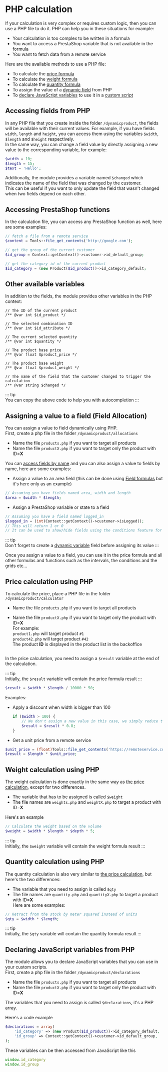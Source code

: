 # PHP calculation

If your calculation is very complex or requires custom logic, then you can use a PHP file to do it.
PHP can help you in these situations for example:

- Your calculation is too complex to be written in a formula
- You want to access a PrestaShop variable that is not available in the formula
- You want to fetch data from a remote service

Here are the available methods to use a PHP file:

- To calculate the [price formula](/dynamicproduct/product-config/08-formulas.md#price-formula)
- To calculate the [weight formula](/dynamicproduct/product-config/08-formulas.md#weight-formula)
- To calculate
  the [quantity formula](/dynamicproduct/product-config/08-formulas.md#quantity-formula)
- To assign the value of
  a [dynamic field](/dynamicproduct/product-config/07-fields.md#dynamic-variable) from PHP
- To [declare JavaScript variables](/dynamicproduct/16-php-calculation.md#declaring-javascript-variables-from-php)
to use it in a [custom script](/dynamicproduct/17-custom-scripts.md)

## Accessing fields from PHP

In any PHP file that you create inside the folder `/dynamicproduct`, the fields will be available
with their current values. For example, if you have fields `width`, `length` and `height`, you can
access them using the variables
`$width`, `$length` and `$height` respectively.  
In the same way, you can change a field value by directly assigning a new value to the corresponding
variable, for example:

```php
$width = 10;
$length = 15;
$text = 'Hello';
```

Additionally, the module provides a variable named `$changed`
which indicates the name of the field that was changed by the customer.  
This can be useful if you want to only update the field that wasn't changed when two fields depend
on each other.

## Accessing PrestaShop functions

In the calculation file, you can access any PrestaShop function as well, here are some examples:

```php
// fetch a file from a remote service
$content = Tools::file_get_contents('http://google.com');

// get the group of the current customer
$id_group = Context::getContext()->customer->id_default_group;

// get the category id of the current product
$id_category = (new Product($id_product))->id_category_default;
```

## Other available variables

In addition to the fields, the module provides other variables in the PHP context:

```phpdoc
// The ID of the current product
/** @var int $id_product */

// The selected combination ID
/** @var int $id_attribute */

// The current selected quantity
/** @var int $quantity */

// The product base price
/** @var float $product_price */

// The product base weight
/** @var float $product_weight */

// The name of the field that the customer changed to trigger the calculation
/** @var string $changed */
```

::: tip  
You can copy the above code to help you with autocompletion
:::

## Assigning a value to a field (Field Allocation)

You can assign a value to field dynamically using PHP.  
First, create a php file in the folder `/dynamicproduct/allocations`

- Name the file `products.php` if you want to target all products
- Name the file `productX.php` if you want to target only the product with ID=**X**

You can [access fields by name](/dynamicproduct/16-php-calculation.md#accessing-fields-from-php) and
you can also assign a value to fields by name, here are some examples:

- Assign a value to an area field (this can be done
  using [Field formulas](/dynamicproduct/product-config/10-field-formulas.md) but it's here only as
  an example)

```php
// Assuming you have fields named area, width and length
$area = $width * $length;
```

- Assign a PrestaShop variable or state to a field

```php
// Assuming you have a field named logged_in
$logged_in = (int)Context::getContext()->customer->isLogged();
// This will return 1 or 0
// It can be used to show/hide fields using the conditions feature for example
```

::: tip  
Don't forget to create
a [dynamic variable](/dynamicproduct/product-config/07-fields.md#dynamic-variable) field before
assigning its value
:::

Once you assign a value to a field, you can use it in the price formula and all other formulas and
functions such as the intervals, the conditions and the grids etc...

## Price calculation using PHP

To calculate the price, place a PHP file in the folder `/dynamicproduct/calculator`

- Name the file `products.php` if you want to target all products
- Name the file `productX.php` if you want to target only the product with ID=**X**  
  For example:  
  `product1.php` will target product `#1`  
  `product42.php` will target product `#42`  
  The product **ID** is displayed in the product list in the backoffice

  <img srcset="/dynamicproduct/images/php-ids.jpg 2x" class="padding border">

In the price calculation, you need to assign a `$result` variable at the end of the calculation.

::: tip   
Initially, the `$result` variable will contain the price formula result
:::

```php
$result = $width * $length / 10000 * 50;
```

Examples:

- Apply a discount when width is bigger than 100
  ````php
  if ($width > 100) {
      // We don't assign a new value in this case, we simply reduce the price formula result 
      $result = $result * 0.8;
  }
  ````
- Get a unit price from a remote service

```php
$unit_price = (float)Tools::file_get_contents('https://remoteservice.com/pricing.php');
$result = $length * $unit_price; 
```

## Weight calculation using PHP

The weight calculation is done exactly in the same way
as [the price calculation](/dynamicproduct/16-php-calculation.md#price-calculation-using-php),
except for two differences.

- The variable that has to be assigned is called `$weight`
- The file names are `weights.php` and `weightX.php` to target a product with ID=**X**

Here's an example

```php
// Calculate the weight based on the volume
$weight = $width * $length * $depth * 5;
```

::: tip  
Initially, the `$weight` variable will contain the weight formula result
:::

## Quantity calculation using PHP

The quantity calculation is also very similar
to [the price calculation](/dynamicproduct/16-php-calculation.md#price-calculation-using-php), but
here's the two differences:

- The variable that you need to assign is called `$qty`
- The file names are `quantity.php` and `quantityX.php` to target a product with ID=**X**  
  Here are some examples:

```php
// Retract from the stock by meter squared instead of units
$qty = $width * $length;
```

::: tip  
Initially, the `$qty` variable will contain the quantity formula result
:::

## Declaring JavaScript variables from PHP

The module allows you to declare JavaScript variables that you can use in your custom scripts.  
First, create a php file in the folder `/dynamicproduct/declarations`

- Name the file `products.php` if you want to target all products
- Name the file `productX.php` if you want to target only the product with ID=**X**

The variables that you need to assign is called `$declarations`, it's a PHP array.

Here's a code example

```php
$declarations = array(
    'id_category' => (new Product($id_product))->id_category_default,
    'id_group' => Context::getContext()->customer->id_default_group,
);
```

These variables can be then accessed from JavaScript like this

```js
window.id_category
window.id_group
```
